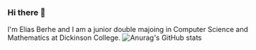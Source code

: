 ### Hi there 👋

I'm Elias Berhe and I am a junior double majoing in Computer Science and Mathematics at Dickinson College. 
![Anurag's GitHub stats](https://github-readme-stats.vercel.app/api?username=EliasBerhe&hide=contribs,prs)

